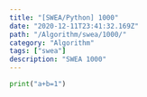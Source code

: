 ```yaml
---
title: "[SWEA/Python] 1000"
date: "2020-12-11T23:41:32.169Z"
path: "/Algorithm/swea/1000/"
category: "Algorithm"
tags: ["swea"]
description: "SWEA 1000"
---
```


```python
print("a+b=1")
```

